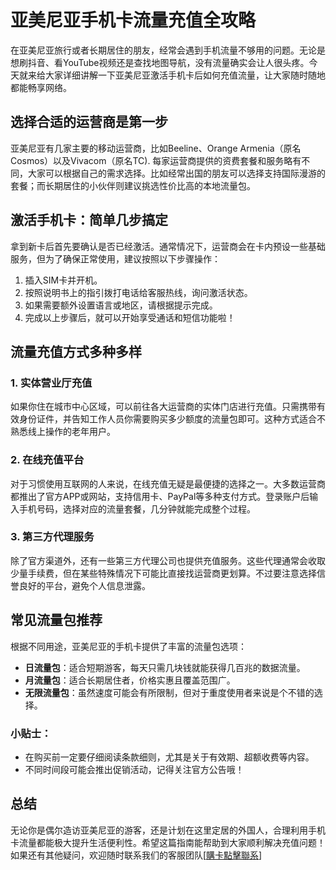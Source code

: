 # 亚美尼亚手机卡流量充值全攻略

在亚美尼亚旅行或者长期居住的朋友，经常会遇到手机流量不够用的问题。无论是想刷抖音、看YouTube视频还是查找地图导航，没有流量确实会让人很头疼。今天就来给大家详细讲解一下亚美尼亚激活手机卡后如何充值流量，让大家随时随地都能畅享网络。

## 选择合适的运营商是第一步

亚美尼亚有几家主要的移动运营商，比如Beeline、Orange Armenia（原名Cosmos）以及Vivacom（原名TC). 每家运营商提供的资费套餐和服务略有不同，大家可以根据自己的需求选择。比如经常出国的朋友可以选择支持国际漫游的套餐；而长期居住的小伙伴则建议挑选性价比高的本地流量包。

## 激活手机卡：简单几步搞定

拿到新卡后首先要确认是否已经激活。通常情况下，运营商会在卡内预设一些基础服务，但为了确保正常使用，建议按照以下步骤操作：

1. 插入SIM卡并开机。
2. 按照说明书上的指引拨打电话给客服热线，询问激活状态。
3. 如果需要额外设置语言或地区，请根据提示完成。
4. 完成以上步骤后，就可以开始享受通话和短信功能啦！

## 流量充值方式多种多样

### 1. 实体营业厅充值
如果你住在城市中心区域，可以前往各大运营商的实体门店进行充值。只需携带有效身份证件，并告知工作人员你需要购买多少额度的流量包即可。这种方式适合不熟悉线上操作的老年用户。

### 2. 在线充值平台
对于习惯使用互联网的人来说，在线充值无疑是最便捷的选择之一。大多数运营商都推出了官方APP或网站，支持信用卡、PayPal等多种支付方式。登录账户后输入手机号码，选择对应的流量套餐，几分钟就能完成整个过程。

### 3. 第三方代理服务
除了官方渠道外，还有一些第三方代理公司也提供充值服务。这些代理通常会收取少量手续费，但在某些特殊情况下可能比直接找运营商更划算。不过要注意选择信誉良好的平台，避免个人信息泄露。

## 常见流量包推荐

根据不同用途，亚美尼亚的手机卡提供了丰富的流量包选项：

- **日流量包**：适合短期游客，每天只需几块钱就能获得几百兆的数据流量。
- **月流量包**：适合长期居住者，价格实惠且覆盖范围广。
- **无限流量包**：虽然速度可能会有所限制，但对于重度使用者来说是个不错的选择。

### 小贴士：
- 在购买前一定要仔细阅读条款细则，尤其是关于有效期、超额收费等内容。
- 不同时间段可能会推出促销活动，记得关注官方公告哦！

## 总结

无论你是偶尔造访亚美尼亚的游客，还是计划在这里定居的外国人，合理利用手机卡流量都能极大提升生活便利性。希望这篇指南能帮助到大家顺利解决充值问题！如果还有其他疑问，欢迎随时联系我们的客服团队[[購卡點擊聯系](https://t.me/s/esim1088)]